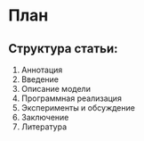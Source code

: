 # План
## Структура статьи:
1. Аннотация
2. Введение
3. Описание модели
4. Программная реализация
5. Эксперименты и обсуждение
6. Заключение
7. Литература